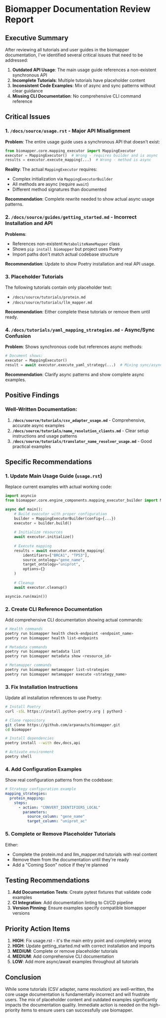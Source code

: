 # Biomapper Documentation Review Report

## Executive Summary

After reviewing all tutorials and user guides in the biomapper documentation, I've identified several critical issues that need to be addressed:

1. **Outdated API Usage**: The main usage guide references a non-existent synchronous API
2. **Incomplete Tutorials**: Multiple tutorials have placeholder content
3. **Inconsistent Code Examples**: Mix of async and sync patterns without clear guidance
4. **Missing CLI Documentation**: No comprehensive CLI command reference

## Critical Issues

### 1. `/docs/source/usage.rst` - Major API Misalignment

**Problem**: The entire usage guide uses a synchronous API that doesn't exist:
```python
from biomapper.core.mapping_executor import MappingExecutor
executor = MappingExecutor()  # Wrong - requires builder and is async
results = executor.execute_mapping(...)  # Wrong - method is async
```

**Reality**: The actual `MappingExecutor` requires:
- Complex initialization via `MappingExecutorBuilder`
- All methods are async (require `await`)
- Different method signatures than documented

**Recommendation**: Complete rewrite needed to show actual async usage patterns.

### 2. `/docs/source/guides/getting_started.md` - Incorrect Installation and API

**Problems**:
- References non-existent `MetaboliteNameMapper` class
- Shows `pip install biomapper` but project uses Poetry
- Import paths don't match actual codebase structure

**Recommendation**: Update to show Poetry installation and real API usage.

### 3. Placeholder Tutorials

The following tutorials contain only placeholder text:
- `/docs/source/tutorials/protein.md`
- `/docs/source/tutorials/llm_mapper.md`

**Recommendation**: Either complete these tutorials or remove them until ready.

### 4. `/docs/tutorials/yaml_mapping_strategies.md` - Async/Sync Confusion

**Problem**: Shows synchronous code but references async methods:
```python
# Document shows:
executor = MappingExecutor()
result = await executor.execute_yaml_strategy(...)  # Mixing sync/async
```

**Recommendation**: Clarify async patterns and show complete async examples.

## Positive Findings

### Well-Written Documentation:
1. **`/docs/source/tutorials/csv_adapter_usage.md`** - Comprehensive, accurate async examples
2. **`/docs/source/tutorials/name_resolution_clients.md`** - Clear setup instructions and usage patterns
3. **`/docs/source/tutorials/translator_name_resolver_usage.md`** - Good practical examples

## Specific Recommendations

### 1. Update Main Usage Guide (`usage.rst`)

Replace current examples with actual working code:
```python
import asyncio
from biomapper.core.engine_components.mapping_executor_builder import MappingExecutorBuilder

async def main():
    # Build executor with proper configuration
    builder = MappingExecutorBuilder(config={...})
    executor = builder.build()
    
    # Initialize resources
    await executor.initialize()
    
    # Execute mapping
    results = await executor.execute_mapping(
        identifiers=["BRCA1", "TP53"],
        source_ontology="gene_name",
        target_ontology="uniprot",
        options={}
    )
    
    # Cleanup
    await executor.cleanup()

asyncio.run(main())
```

### 2. Create CLI Reference Documentation

Add comprehensive CLI documentation showing actual commands:
```bash
# Health commands
poetry run biomapper health check-endpoint <endpoint_name>
poetry run biomapper health list-endpoints

# Metadata commands
poetry run biomapper metadata list
poetry run biomapper metadata show <resource_id>

# Metamapper commands
poetry run biomapper metamapper list-strategies
poetry run biomapper metamapper execute <strategy_name>
```

### 3. Fix Installation Instructions

Update all installation references to use Poetry:
```bash
# Install Poetry
curl -sSL https://install.python-poetry.org | python3 -

# Clone repository
git clone https://github.com/arpanauts/biomapper.git
cd biomapper

# Install dependencies
poetry install --with dev,docs,api

# Activate environment
poetry shell
```

### 4. Add Configuration Examples

Show real configuration patterns from the codebase:
```yaml
# Strategy configuration example
mapping_strategies:
  protein_mapping:
    steps:
      - action: "CONVERT_IDENTIFIERS_LOCAL"
        parameters:
          source_column: "gene_name"
          target_column: "uniprot_ac"
```

### 5. Complete or Remove Placeholder Tutorials

Either:
- Complete the protein.md and llm_mapper.md tutorials with real content
- Remove them from the documentation until they're ready
- Add a "Coming Soon" notice if they're planned

## Testing Recommendations

1. **Add Documentation Tests**: Create pytest fixtures that validate code examples
2. **CI Integration**: Add documentation linting to CI/CD pipeline
3. **Version Pinning**: Ensure examples specify compatible biomapper versions

## Priority Action Items

1. **HIGH**: Fix usage.rst - it's the main entry point and completely wrong
2. **HIGH**: Update getting_started.md with correct installation and imports
3. **MEDIUM**: Complete or remove placeholder tutorials
4. **MEDIUM**: Add comprehensive CLI documentation
5. **LOW**: Add more async/await examples throughout all tutorials

## Conclusion

While some tutorials (CSV adapter, name resolution) are well-written, the core usage documentation is fundamentally incorrect and will frustrate users. The mix of placeholder content and outdated examples significantly impacts the documentation quality. Immediate action is needed on the high-priority items to ensure users can successfully use biomapper.